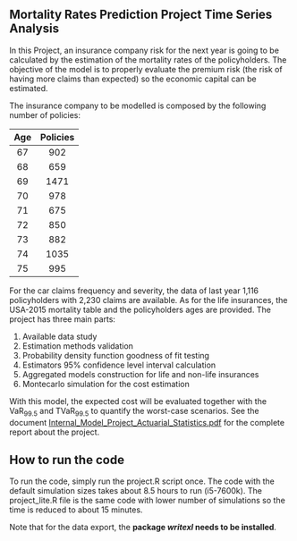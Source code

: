 ## Mortality Rates Prediction Project Time Series Analysis

In this Project, an insurance company risk for the next year is going to be calculated by the estimation 
of the mortality rates of the policyholders. The objective of the model is to properly evaluate the 
premium risk (the risk of having more claims than expected) so the economic capital can be estimated. 

The insurance company to be modelled is composed by the following number of policies: 

<center>
  
| Age | Policies |
|:-------:|:-------------:|
| 67      | 902           |
| 68      | 659           |
| 69      | 1471          |
| 70      | 978           |
| 71      | 675           |
| 72      | 850           |
| 73      | 882           |
| 74      | 1035          |
| 75      | 995           |

</center>

For the car claims frequency and severity, the data of last year 1,116 policyholders with 2,230 claims are available. As for the life insurances, the USA-2015 mortality table and the policyholders ages are provided.
The project has three main parts:
1.	Available data study
2.	Estimation methods validation
3.	Probability density function goodness of fit testing
4.	Estimators 95% confidence level interval calculation
5.	Aggregated models construction for life and non-life insurances
6.	Montecarlo simulation for the cost estimation

With this model, the expected cost will be evaluated together with the VaR<sub>99.5</sub> and TVaR<sub>99.5</sub> to quantify the worst-case scenarios.
See the document [Internal_Model_Project_Actuarial_Statistics.pdf](https://github.com/asiergs/Internal-Model-Project-Actuarial-Statistics/blob/main/Internal_Model_Project_Actuarial_Statistics.pdf) for the complete report about the project.

## How to run the code

To run the code, simply run the project.R script once. The code with the default simulation sizes takes about 8.5 hours to run (i5-7600k). The project_lite.R file is the same code with lower number of simulations so the time is reduced to about 15 minutes.

Note that for the data export, the **package _writexl_ needs to be installed**.
